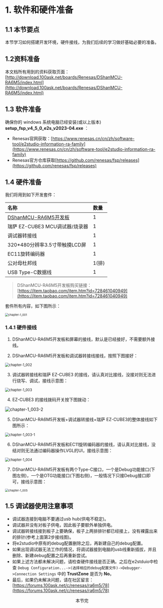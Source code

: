 # 1. 软件和硬件准备

## 1.1 本节要点

本节学习如何搭建开发环境，硬件接线，为我们后续的学习做好基础必要的准备。

## 1.2资料准备 

本文档所有用到的资料获取页面： [http://download.100ask.net/boards/Renesas/DShanMCU-RA6M5/index.html](http://download.100ask.net/boards/Renesas/DShanMCU-RA6M5/index.html)

## 1.3 软件准备

确保你的 windows 系统电脑已经安装(或以上版本) **setup_fsp_v4_5_0_e2s_v2023-04.exe** ： 

- Renesas官网获取：[https://www.renesas.cn/cn/zh/software-tool/e2studio-information-ra-family](https://www.renesas.cn/cn/zh/software-tool/e2studio-information-ra-family)
- Renesas官方仓库获取[https://github.com/renesas/fsp/releases](https://github.com/renesas/fsp/releases)

## 1.4 硬件准备

我们将用到如下开发套件：

| 名称                          | 数量 |
| :----------------------------- | :---- |
| [DShanMCU-RA6M5开发板](https://item.taobao.com/item.htm?id=728461040949)         | 1    |
| 瑞萨 EZ-CUBE3 MCU调试器/烧录器 | 1 |
| 调试器转接线 | 1 |
| 320*480分辨率3.5寸带触摸LCD屏 | 1    |
| EC11旋转编码器                   | 1     |
| 公对母杜邦线 | 1(排) |
| USB Type-C数据线 | 1 |

> DShanMCU-RA6M5开发板购买链接： [https://item.taobao.com/item.htm?id=728461040949](https://item.taobao.com/item.htm?id=728461040949)

套件所有内容，如下图所示：

<img src="http://photos.100ask.net/renesas-docs/DShanMCU_RA6M5/lvgl_port_special_tutorial/chapter-1/chapter-1_001.png" alt="chapter-1_001" style="zoom: 67%;" />



### 1.4.1 硬件接线

1. DShanMCU-RA6M5开发板和屏幕的接线，默认是已经接好，不需要额外接线。

2. DShanMCU-RA6M5开发板和调试器转接线接线，按照下图接好：

<img src="http://photos.100ask.net/renesas-docs/DShanMCU_RA6M5/lvgl_port_special_tutorial/chapter-1/chapter-1_002.png" alt="chapter-1_002" style="zoom:80%;" />

3. 调试器转接线和瑞萨 EZ-CUBE3 的接线，请认真对比接线，没接对则无法进行烧写、调试，接线示意图：

<img src="http://photos.100ask.net/renesas-docs/DShanMCU_RA6M5/lvgl_port_special_tutorial/chapter-1/chapter-1_003.png" alt="chapter-1_003" style="zoom:80%;" />

4. EZ-CUBE3 的接线拨码开关按下图拨动：

![chapter-1_003-2](http://photos.100ask.net/renesas-docs/DShanMCU_RA6M5/lvgl_port_special_tutorial/chapter-1/chapter-1_003-1.png)

5. DShanMCU-RA6M5开发板+调试器转接线+瑞萨 EZ-CUBE3的整体接线如下图所示：

<img src="http://photos.100ask.net/renesas-docs/DShanMCU_RA6M5/lvgl_port_special_tutorial/chapter-1/chapter-1_003-2.png" alt="chapter-1_003-1" style="zoom:80%;" />

6. DShanMCU-RA6M5开发板和EC11旋转编码器的接线，请认真对比接线，没结对则无法通过编码器操作LVGL的UI，接线示意图：

<img src="http://photos.100ask.net/renesas-docs/DShanMCU_RA6M5/lvgl_port_special_tutorial/chapter-1/chapter-1_004.png" alt="chapter-1_004" style="zoom:80%;" />

7. DShanMCU-RA6M5开发板有两个Type-C接口，一个是Debug功能接口(下图左侧)，一个是OTG功能接口(下图右侧)，一般情况下只接Debug接口即可，接线示意图：

<img src="http://photos.100ask.net/renesas-docs/DShanMCU_RA6M5/lvgl_port_special_tutorial/chapter-1/chapter-1_005.png" alt="chapter-1_005" style="zoom: 67%;" />

## 1.5 调试器使用注意事项

- 调试器连接到电脑不要通过usb hub(供电不稳定)。
- 调试器并没有对板子供电，因此板子要额外单独供电。
- 调试器转接线接到板子上要确保，板子上两排排针都已经接上，没有裸露出来的排针(参考上面第2步接线图)。
- 将e2studio中原有的debug配置删除之后，再新建自己的debug配置。
- 如果出现调试器无法工作的情况，将调试器接到电脑的usb线重新插拔，并且删除、新建debug配置之后再重新尝试。
- 如果上述方法都未解决问题，请检查硬件接线是否正确。之后在e2stduio中检查 `Debug Configuration...->(选择相应的debug配置文件)->Debugger->Connection Settings` 中的 **TrustZone** 是否为 **No**。
- 最后，如果仍未解决问题，请在社区留言： [https://forums.100ask.net/c/renesas/ra6m5/78](https://forums.100ask.net/c/renesas/ra6m5/78)


<center>本节完</center>

<div STYLE="page-break-after: always;"></div>
